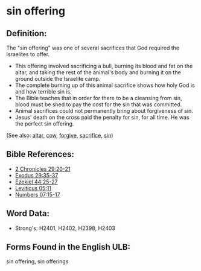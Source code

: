 # sin offering

## Definition:

The "sin offering" was one of several sacrifices that God required the Israelites to offer.

* This offering involved sacrificing a bull, burning its blood and fat on the altar, and taking the rest of the animal's body and burning it on the ground outside the Israelite camp.
* The complete burning up of this animal sacrifice shows how holy God is and how terrible sin is.
* The Bible teaches that in order for there to be a cleansing from sin, blood must be shed to pay the cost for the sin that was committed.
* Animal sacrifices could not permanently bring about forgiveness of sin.
* Jesus' death on the cross paid the penalty for sin, for all time. He was the perfect sin offering.

(See also: [altar](../kt/altar.md), [cow](../other/cow.md), [forgive](../kt/forgive.md), [sacrifice](../other/sacrifice.md), [sin](../kt/sin.md))

## Bible References:

* [2 Chronicles 29:20-21](rc://en/tn/help/2ch/29/20)
* [Exodus 29:35-37](rc://en/tn/help/exo/29/35)
* [Ezekiel 44:25-27](rc://en/tn/help/ezk/44/25)
* [Leviticus 05:11](rc://en/tn/help/lev/05/11)
* [Numbers 07:15-17](rc://en/tn/help/num/07/15)

## Word Data:

* Strong's: H2401, H2402, H2398, H2403

## Forms Found in the English ULB:

sin offering, sin offerings
